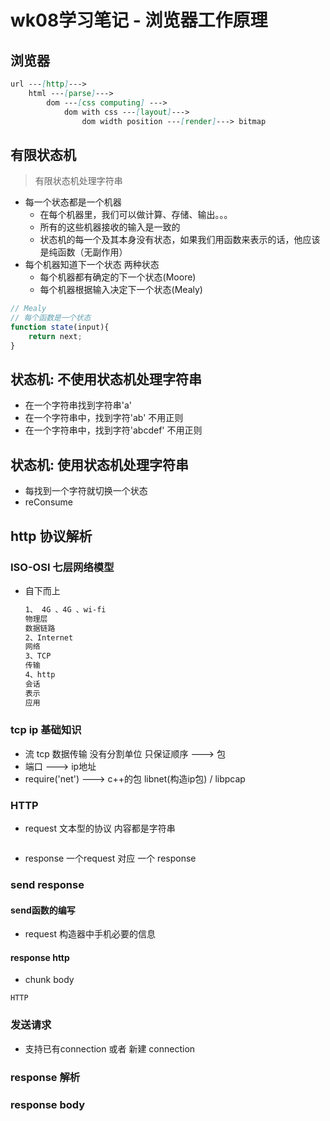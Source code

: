 # wk08学习笔记 - 浏览器工作原理
## 浏览器
```md
url ---[http]---> 
    html ---[parse]---> 
        dom ---[css computing] ---> 
            dom with css ---[layout]---> 
                dom width position ---[render]---> bitmap
```

## 有限状态机
> 有限状态机处理字符串
- 每一个状态都是一个机器
  - 在每个机器里，我们可以做计算、存储、输出。。。
  - 所有的这些机器接收的输入是一致的
  - 状态机的每一个及其本身没有状态，如果我们用函数来表示的话，他应该是纯函数（无副作用）
- 每个机器知道下一个状态 两种状态
  - 每个机器都有确定的下一个状态(Moore) 
  - 每个机器根据输入决定下一个状态(Mealy)
```js
// Mealy
// 每个函数是一个状态
function state(input){
    return next;
}
```
## 状态机: 不使用状态机处理字符串
- 在一个字符串找到字符串'a'
- 在一个字符串中，找到字符'ab' 不用正则
- 在一个字符串中，找到字符'abcdef' 不用正则

## 状态机: 使用状态机处理字符串
- 每找到一个字符就切换一个状态
- reConsume

## http 协议解析
### ISO-OSI 七层网络模型
- 自下而上
  ```md
  1、 4G 、4G 、wi-fi
  物理层
  数据链路
  2、Internet
  网络
  3、TCP 
  传输
  4、http
  会话
  表示
  应用
  ```
### tcp ip 基础知识
  - 流 tcp 数据传输 没有分割单位 只保证顺序   ---> 包
  - 端口   ---> ip地址
  - require('net')   ---> c++的包 libnet(构造ip包) / libpcap

### HTTP
- request 文本型的协议 内容都是字符串
  ```
  ```
- response
    一个request 对应 一个 response

### send response
#### send函数的编写
- request 构造器中手机必要的信息

#### response http
- chunk body
```text
HTTP
```

### 发送请求
- 支持已有connection 或者 新建 connection

### response 解析

### response body

